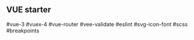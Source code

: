 ## VUE starter

#vue-3
#vuex-4
#vue-router
#vee-validate
#eslint
#svg-icon-font
#scss
#breakpoints

